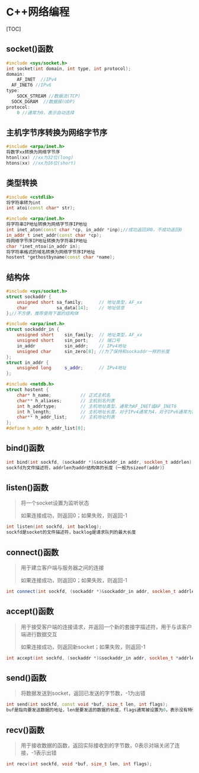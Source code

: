 # C++网络编程

[TOC]

## socket()函数

```cpp
#include <sys/socket.h>
int socket(int domain, int type, int protocol);
domain:
	AF_INET	 //IPv4
  AF_INET6 //IPv6
type:
	SOCK_STREAM //数据流(TCP)
  SOCK_DGRAM  //数据报(UDP)
protocol:
	0 //通常为0，表示自动选择
```

## 主机字节序转换为网络字节序

```cpp
#include <arpa/inet.h>
将数字xx转换为网络字节序
htonl(xx) //xx为32位(long)
htons(xx) //xx为16位(short)
```

## 类型转换

```cpp
#include <cstdlib>
将字符串转为int
int atoi(const char* str);

#include <arpa/inet.h>
将字符串IP地址转换为网络字节序IP地址
int inet_aton(const char *cp, in_addr *inp);//成功返回非0，不成功返回0
in_addr_t inet_addr(const char *cp);
将网络字节序IP地址转换为字符串IP地址
char *inet_ntoa(in_addr in);
将字符串格式的域名转换为网络字节序IP地址
hostent *gethostbyname(const char *name);
```

## 结构体

```cpp
#include <sys/socket.h>
struct sockaddr {
    unsigned short sa_family;      // 地址类型，AF_xx
    char           sa_data[14];    // 地址信息
};//不方便，推荐使用下面的结构体

#include <arpa/inet.h>
struct sockaddr_in {
    unsigned short    sin_family;  // 地址类型，AF_xx
    unsigned short    sin_port;    // 端口号
    in_addr           sin_addr;    // IPv4地址
    unsigned char     sin_zero[8]; //为了保持和sockaddr一样的长度
};
struct in_addr {
    unsigned long     s_addr;      // IPv4地址
};

#include <netdb.h>
struct hostent {
    char* h_name;           // 正式主机名
    char** h_aliases;       // 主机别名列表
    int h_addrtype;         // 主机地址类型，通常为AF_INET或AF_INET6
    int h_length;           // 主机地址长度，对于IPv4通常为4，对于IPv6通常为16
    char** h_addr_list;     // 主机地址列表
};
#define h_addr h_addr_list[0];
```

## bind()函数

```cpp
int bind(int sockfd, (sockaddr *)&sockaddr_in addr, socklen_t addrlen);
sockfd为文件描述符，addrlen为addr结构体的长度（一般为sizeof(addr)）
```

## listen()函数

> 将一个socket设置为监听状态
>
> 如果连接成功，则返回0；如果失败，则返回-1

```cpp
int listen(int sockfd, int backlog);
sockfd是socket的文件描述符，backlog是请求队列的最大长度
```

## connect()函数

> 用于建立客户端与服务器之间的连接
>
> 如果连接成功，则返回0；如果失败，则返回-1

```cpp
int connect(int sockfd, (sockaddr *)&sockaddr_in addr, socklen_t addrlen);
```

## accept()函数

> 用于接受客户端的连接请求，并返回一个新的套接字描述符，用于与该客户端进行数据交互
>
> 如果连接成功，则返回新socket；如果失败，则返回-1 

```cpp
int accept(int sockfd, (sockaddr *)&sockaddr_in addr, socklen_t *addrlen);
```

## send()函数

> 将数据发送到socket，返回已发送的字节数，-1为出错

```cpp
int send(int sockfd, const void *buf, size_t len, int flags);
buf是指向要发送数据的地址，len是要发送的数据的长度，flags通常被设置为0，表示没有特殊选项
```

## recv()函数

> 用于接收数据的函数，返回实际接收到的字节数，0表示对端关闭了连接，-1表示出错

```cpp
int recv(int sockfd, void *buf, size_t len, int flags); 
```

